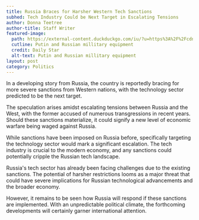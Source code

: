 ```yaml
---
title: Russia Braces for Harsher Western Tech Sanctions
subhed: Tech Industry Could be Next Target in Escalating Tensions
author: Donna Teetree
author-title: Staff Writer
featured-image: 
  path: https://external-content.duckduckgo.com/iu/?u=https%3A%2F%2Fcdn.images.dailystar.co.uk%2Fdynamic%2F1%2Fphotos%2F754000%2F620x%2Flkjhgfd-567434.jpg&f=1&nofb=1&ipt=e8583b51c2854808c2070a8b3bb6a406bc88dcf2816b0f9ac523c4f56be0c891&ipo=images
  cutline: Putin and Russian millitary equipment
  credit: Daily Star
  alt-text: Putin and Russian millitary equipment
layout: post
category: Politics
---
```


In a developing story from Russia, the country is reportedly bracing for more severe sanctions from Western nations, with the technology sector predicted to be the next target.

The speculation arises amidst escalating tensions between Russia and the West, with the former accused of numerous transgressions in recent years. Should these sanctions materialize, it could signify a new level of economic warfare being waged against Russia.

While sanctions have been imposed on Russia before, specifically targeting the technology sector would mark a significant escalation. The tech industry is crucial to the modern economy, and any sanctions could potentially cripple the Russian tech landscape.

Russia's tech sector has already been facing challenges due to the existing sanctions. The potential of harsher restrictions looms as a major threat that could have severe implications for Russian technological advancements and the broader economy.

However, it remains to be seen how Russia will respond if these sanctions are implemented. With an unpredictable political climate, the forthcoming developments will certainly garner international attention.

